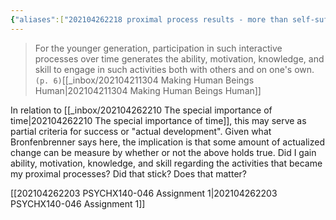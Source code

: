 ```yaml
---
{"aliases":["202104262218 proximal process results - more than self-sufficiency"],"date-created":"2022-06-15T23:23","date-modified":"2023-10-25T18:27","dg-publish":true,"tags":["psychx140","bronfenbrenner"],"title":"202104262218 proximal process results - more than self-sufficiency","permalink":"/inbox/202104262218-proximal-process-results-more-than-self-sufficiency/","dgPassFrontmatter":true,"updated":"2023-10-25T18:27"}
---
```



> For the younger generation, participation in such interactive processes over time generates the ability, motivation, knowledge, and skill to engage in such activities both with others and on one's own. `(p. 6)`[[_inbox/202104211304 Making Human Beings Human\|202104211304 Making Human Beings Human]]

In relation to [[_inbox/202104262210 The special importance of time\|202104262210 The special importance of time]], this may serve as partial criteria for success or "actual development". Given what Bronfenbrenner says here, the implication is that some amount of actualized change can be measure by whether or not the above holds true. Did I gain ability, motivation, knowledge, and skill regarding the activities that became my proximal processes? Did that stick? Does that matter?

[[202104262203 PSYCHX140-046 Assignment 1\|202104262203 PSYCHX140-046 Assignment 1]]
